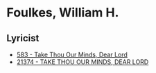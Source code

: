 # Foulkes, William H.

## Lyricist

- [583 - Take Thou Our Minds, Dear Lord](/hymns/583.md)
- [21374 - TAKE THOU OUR MINDS, DEAR LORD](/hymns/21374.md)

